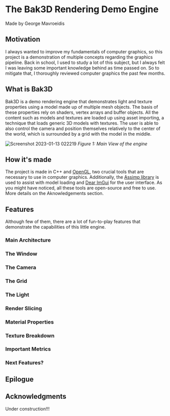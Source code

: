# The Bak3D Rendering Demo Engine
Made by George Mavroeidis

## Motivation
I always wanted to improve my fundamentals of computer graphics, so this project is a demonstration of multiple concepts regarding the graphics pipeline. Back in school, I used to study a lot of this subject, but I always felt I was leaving some important knowledge behind as time passed on. So to mitigate that, I thoroughly reviewed computer graphics the past few months.

## What is Bak3D
Bak3D is a demo rendering engine that demonstrates light and texture properties using a model made up of multiple mesh objects. The basis of these properties rely on shaders, vertex arrays and buffer objects. All the content such as models and textures are loaded up using asset importing, a technique that loads generic 3D models with textures. The user is able to also control the camera and position themselves relatively to the center of the world, which is surrounded by a grid with the model in the middle. 

![Screenshot 2023-01-13 022219](https://user-images.githubusercontent.com/40285461/212265740-21610e8f-d382-48f2-a4ae-c02688c97172.png)
*Figure 1: Main View of the engine*

## How it's made
The project is made in C++ and [OpenGL](https://www.opengl.org), two crucial tools that are necessary to use in computer graphics. Additionally, the [Assimp library](https://github.com/assimp/assimp) is used to assist with model loading and [Dear ImGui](https://github.com/ocornut/imgui) for the user interface. As you might have noticed, all these tools are open-source and free to use. More details on the Aknowledgements section.

## Features
Although few of them, there are a lot of fun-to-play features that demonstrate the capabilities of this little engine.

### Main Architecture
### The Window
### The Camera
### The Grid
### The Light
### Render Slicing
### Material Properties
### Texture Breakdown
### Important Metrics
### Next Features?

## Epilogue
## Acknowledgments

Under construction!!!
